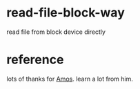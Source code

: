 # read-file-block-way

read file from block device directly

# reference

lots of thanks for [Amos](https://fasterthanli.me/). learn a lot from him.

